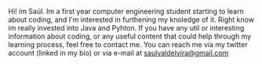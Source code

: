 Hi! im Saúl.
Im a first year computer engineering student starting to learn about coding, and I'm interested in furthening my knoledge of it. 
Right know im really invested into Java and Pyhton. 
If you have any util or interesting information about coding, or any useful content that could help through my 
learning process, feel free to contact me. 
You can reach me via my twitter account (linked in my bio) or via e-mail at saulvaldelvira@gmail.com
